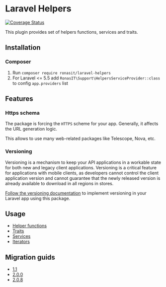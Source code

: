 # Laravel Helpers 

[![Coverage Status](https://coveralls.io/repos/github/RonasIT/laravel-helpers/badge.svg?branch=master)](https://coveralls.io/github/RonasIT/laravel-helpers?branch=master)

This plugin provides set of helpers functions, services and traits. 

## Installation

### Composer
 1. Run `composer require ronasit/laravel-helpers`
 1. For Laravel <= 5.5 add `RonasIT\Support\HelpersServiceProvider::class` to config `app.providers` list

## Features  

### Https schema 

The package is forcing the `HTTPS` scheme for your app. Generally, it affects the URL generation logic.  
  
This allows to use many web-related packages like Telescope, Nova, etc.

### Versioning

Versioning is a mechanism to keep your API applications in a workable state for both new and legacy client applications. Versioning is a critical feature for applications with mobile clients, as developers cannot control the client application version and cannot guarantee that the newly released version is already available to download in all regions in stores.

[Follow the versioning documentation][8] to implement versioning in your Laravel app using this package.

## Usage
 - [Helper functions][1]
 - [Traits][2]
 - [Services][3]
 - [Iterators][4]

## Migration guids
 - [1.1][5]
 - [2.0.0][6]
 - [2.0.8][7]

[1]:./documentation/helpers.md
[2]:./documentation/traits.md
[3]:./documentation/services.md
[4]:./documentation/iterators.md
[5]:./documentation/migration.md#1.1
[6]:./documentation/migration.md#2.0.0
[7]:./documentation/migration.md#2.0.8
[8]:./documentation/versioning.md
